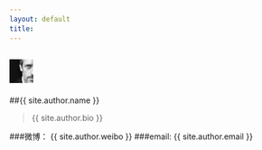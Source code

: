 ```yaml
---
layout: default
title:
---
```

## <img class="img-circle" style="width:2em;" src="/images/avatar.png"></img>
##{{ site.author.name }}

> {{ site.author.bio }}


###微博：
{{ site.author.weibo }}
###email:
{{ site.author.email }}